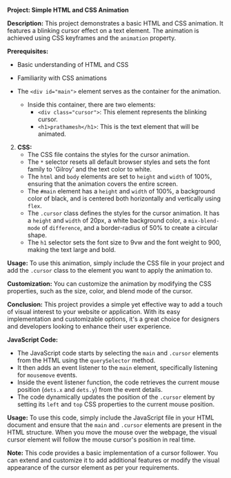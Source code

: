 **Project: Simple HTML and CSS Animation**

**Description:**
This project demonstrates a basic HTML and CSS animation. It features a blinking cursor effect on a text element. The animation is achieved using CSS keyframes and the `animation` property.

**Prerequisites:**
- Basic understanding of HTML and CSS
- Familiarity with CSS animations

- The `<div id="main">` element serves as the container for the animation.
   - Inside this container, there are two elements:
     - `<div class="cursor">`: This element represents the blinking cursor.
     - `<h1>prathamesh</h1>`: This is the text element that will be animated.

2. **CSS:**
   - The CSS file contains the styles for the cursor animation.
   - The `*` selector resets all default browser styles and sets the font family to 'Gilroy' and the text color to white.
   - The `html` and `body` elements are set to `height` and `width` of 100%, ensuring that the animation covers the entire screen.
   - The `#main` element has a `height` and `width` of 100%, a background color of black, and is centered both horizontally and vertically using `flex`.
   - The `.cursor` class defines the styles for the cursor animation. It has a `height` and `width` of 20px, a white background color, a `mix-blend-mode` of `difference`, and a border-radius of 50% to create a circular shape.
   - The `h1` selector sets the font size to 9vw and the font weight to 900, making the text large and bold.

**Usage:**
To use this animation, simply include the CSS file in your project and add the `.cursor` class to the element you want to apply the animation to.

**Customization:**
You can customize the animation by modifying the CSS properties, such as the size, color, and blend mode of the cursor.

**Conclusion:**
This project provides a simple yet effective way to add a touch of visual interest to your website or application. With its easy implementation and customizable options, it's a great choice for designers and developers looking to enhance their user experience.

 **JavaScript Code:**
   - The JavaScript code starts by selecting the `main` and `.cursor` elements from the HTML using the `querySelector` method.
   - It then adds an event listener to the `main` element, specifically listening for `mousemove` events.
   - Inside the event listener function, the code retrieves the current mouse position (`dets.x` and `dets.y`) from the event details.
   - The code dynamically updates the position of the `.cursor` element by setting its `left` and `top` CSS properties to the current mouse position.

**Usage:**
To use this code, simply include the JavaScript file in your HTML document and ensure that the `main` and `.cursor` elements are present in the HTML structure. When you move the mouse over the webpage, the visual cursor element will follow the mouse cursor's position in real time.

**Note:**
This code provides a basic implementation of a cursor follower. You can extend and customize it to add additional features or modify the visual appearance of the cursor element as per your requirements.

